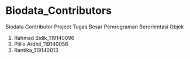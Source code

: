 # Biodata_Contributors
Biodata Contributor Project Tugas Besar Pemrograman Berorientasi Objek


1. Rahmad Sidik_119140096
2. Pillio Ardhil_119140056
3. Rantika_119140013

